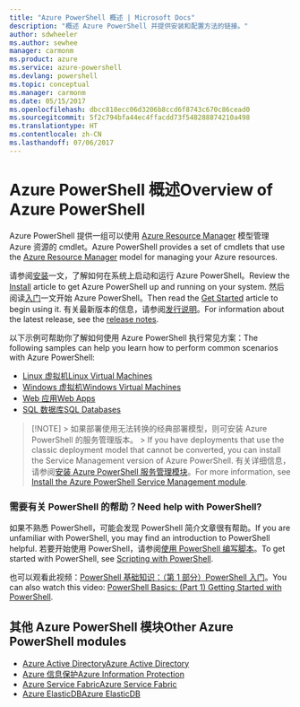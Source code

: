 ```yaml
---
title: "Azure PowerShell 概述 | Microsoft Docs"
description: "概述 Azure PowerShell 并提供安装和配置方法的链接。"
author: sdwheeler
ms.author: sewhee
manager: carmonm
ms.product: azure
ms.service: azure-powershell
ms.devlang: powershell
ms.topic: conceptual
ms.manager: carmonm
ms.date: 05/15/2017
ms.openlocfilehash: dbcc818ecc06d3206b8ccd6f8743c670c86cead0
ms.sourcegitcommit: 5f2c794bfa44ec4ffacdd73f548288874210a498
ms.translationtype: HT
ms.contentlocale: zh-CN
ms.lasthandoff: 07/06/2017
---
```

# <span data-ttu-id="20e7e-103">Azure PowerShell 概述</span><span class="sxs-lookup"><span data-stu-id="20e7e-103">Overview of Azure PowerShell</span></span>
<a id="overview-of-azure-powershell" class="xliff"></a>

<span data-ttu-id="20e7e-104">Azure PowerShell 提供一组可以使用 [Azure Resource Manager](/azure/azure-resource-manager/resource-group-overview) 模型管理 Azure 资源的 cmdlet。</span><span class="sxs-lookup"><span data-stu-id="20e7e-104">Azure PowerShell provides a set of cmdlets that use the [Azure Resource Manager](/azure/azure-resource-manager/resource-group-overview) model for managing your Azure resources.</span></span>

<span data-ttu-id="20e7e-105">请参阅[安装](install-azurerm-ps.md)一文，了解如何在系统上启动和运行 Azure PowerShell。</span><span class="sxs-lookup"><span data-stu-id="20e7e-105">Review the [Install](install-azurerm-ps.md) article to get Azure PowerShell up and running on your system.</span></span> <span data-ttu-id="20e7e-106">然后阅读[入门](get-started-azureps.md)一文开始 Azure PowerShell。</span><span class="sxs-lookup"><span data-stu-id="20e7e-106">Then read the [Get Started](get-started-azureps.md) article to begin using it.</span></span> <span data-ttu-id="20e7e-107">有关最新版本的信息，请参阅[发行说明](release-notes-azureps.md)。</span><span class="sxs-lookup"><span data-stu-id="20e7e-107">For information about the latest release, see the [release notes](release-notes-azureps.md).</span></span>

<span data-ttu-id="20e7e-108">以下示例可帮助你了解如何使用 Azure PowerShell 执行常见方案：</span><span class="sxs-lookup"><span data-stu-id="20e7e-108">The following samples can help you learn how to perform common scenarios with Azure PowerShell:</span></span>

* [<span data-ttu-id="20e7e-109">Linux 虚拟机</span><span class="sxs-lookup"><span data-stu-id="20e7e-109">Linux Virtual Machines</span></span>](/azure/virtual-machines/virtual-machines-linux-powershell-samples?toc=/powershell/azure/toc.json)
* [<span data-ttu-id="20e7e-110">Windows 虚拟机</span><span class="sxs-lookup"><span data-stu-id="20e7e-110">Windows Virtual Machines</span></span>](/azure/virtual-machines/virtual-machines-windows-powershell-samples?toc=/powershell/azure/toc.json)
* [<span data-ttu-id="20e7e-111">Web 应用</span><span class="sxs-lookup"><span data-stu-id="20e7e-111">Web Apps</span></span>](/azure/app-service-web/app-service-powershell-samples?toc=/powershell/azure/toc.json)
* [<span data-ttu-id="20e7e-112">SQL 数据库</span><span class="sxs-lookup"><span data-stu-id="20e7e-112">SQL Databases</span></span>](/azure/sql-database/sql-database-powershell-samples?toc=/powershell/azure/toc.json)


> [!NOTE]<span data-ttu-id="20e7e-113"> > 如果部署使用无法转换的经典部署模型，则可安装 Azure PowerShell 的服务管理版本。</span><span class="sxs-lookup"><span data-stu-id="20e7e-113"> > If you have deployments that use the classic deployment model that cannot be converted, you can install the Service Management version of Azure PowerShell.</span></span> <span data-ttu-id="20e7e-114">有关详细信息，请参阅[安装 Azure PowerShell 服务管理模块](/powershell/azure/servicemanagement/install-azure-ps)。</span><span class="sxs-lookup"><span data-stu-id="20e7e-114">For more information, see [Install the Azure PowerShell Service Management module](/powershell/azure/servicemanagement/install-azure-ps).</span></span>


### <span data-ttu-id="20e7e-115">需要有关 PowerShell 的帮助？</span><span class="sxs-lookup"><span data-stu-id="20e7e-115">Need help with PowerShell?</span></span>
<a id="need-help-with-powershell" class="xliff"></a>

<span data-ttu-id="20e7e-116">如果不熟悉 PowerShell，可能会发现 PowerShell 简介文章很有帮助。</span><span class="sxs-lookup"><span data-stu-id="20e7e-116">If you are unfamiliar with PowerShell, you may find an introduction to PowerShell helpful.</span></span> <span data-ttu-id="20e7e-117">若要开始使用 PowerShell，请参阅[使用 PowerShell 编写脚本](https://technet.microsoft.com/library/bb978526.aspx)。</span><span class="sxs-lookup"><span data-stu-id="20e7e-117">To get started with PowerShell, see [Scripting with PowerShell](https://technet.microsoft.com/library/bb978526.aspx).</span></span>

<span data-ttu-id="20e7e-118">也可以观看此视频：[PowerShell 基础知识：（第 1 部分）PowerShell 入门](https://channel9.msdn.com/Blogs/Taste-of-Premier/PowerShellBasicsPart1)。</span><span class="sxs-lookup"><span data-stu-id="20e7e-118">You can also watch this video: [PowerShell Basics: (Part 1) Getting Started with PowerShell](https://channel9.msdn.com/Blogs/Taste-of-Premier/PowerShellBasicsPart1).</span></span>

## <span data-ttu-id="20e7e-119">其他 Azure PowerShell 模块</span><span class="sxs-lookup"><span data-stu-id="20e7e-119">Other Azure PowerShell modules</span></span>
<a id="other-azure-powershell-modules" class="xliff"></a>

* [<span data-ttu-id="20e7e-120">Azure Active Directory</span><span class="sxs-lookup"><span data-stu-id="20e7e-120">Azure Active Directory</span></span>](/powershell/azure/active-directory/)
* [<span data-ttu-id="20e7e-121">Azure 信息保护</span><span class="sxs-lookup"><span data-stu-id="20e7e-121">Azure Information Protection</span></span>](/powershell/azure/aip/)
* [<span data-ttu-id="20e7e-122">Azure Service Fabric</span><span class="sxs-lookup"><span data-stu-id="20e7e-122">Azure Service Fabric</span></span>](/powershell/azure/oservice-fabric/)
* [<span data-ttu-id="20e7e-123">Azure ElasticDB</span><span class="sxs-lookup"><span data-stu-id="20e7e-123">Azure ElasticDB</span></span>](/powershell/azure/elasticdbjobs/)

